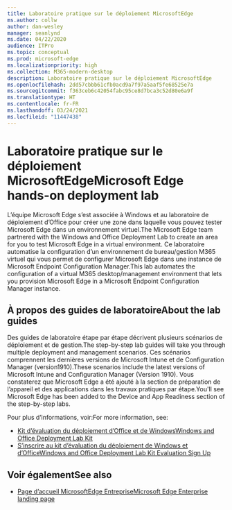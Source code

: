 ```yaml
---
title: Laboratoire pratique sur le déploiement MicrosoftEdge
ms.author: collw
author: dan-wesley
manager: seanlynd
ms.date: 04/22/2020
audience: ITPro
ms.topic: conceptual
ms.prod: microsoft-edge
ms.localizationpriority: high
ms.collection: M365-modern-desktop
description: Laboratoire pratique sur le déploiement MicrosoftEdge
ms.openlocfilehash: 2dd57cbbb61cfb0acd9a7f97a5aaf5fe68525e7a
ms.sourcegitcommit: f363ceb6c42054fabc95ce8d7bca3c52d80e6a9f
ms.translationtype: HT
ms.contentlocale: fr-FR
ms.lasthandoff: 03/24/2021
ms.locfileid: "11447438"
---
```

# <a name="microsoft-edge-hands-on-deployment-lab"></a><span data-ttu-id="53900-103">Laboratoire pratique sur le déploiement MicrosoftEdge</span><span class="sxs-lookup"><span data-stu-id="53900-103">Microsoft Edge hands-on deployment lab</span></span>

<span data-ttu-id="53900-104">L’équipe Microsoft Edge s’est associée à Windows et au laboratoire de déploiement d’Office pour créer une zone dans laquelle vous pouvez tester Microsoft Edge dans un environnement virtuel.</span><span class="sxs-lookup"><span data-stu-id="53900-104">The Microsoft Edge team partnered with the Windows and Office Deployment Lab to create an area for you to test Microsoft Edge in a virtual environment.</span></span> <span data-ttu-id="53900-105">Ce laboratoire automatise la configuration d’un environnement de bureau/gestion M365 virtuel qui vous permet de configurer Microsoft Edge dans une instance de Microsoft Endpoint Configuration Manager.</span><span class="sxs-lookup"><span data-stu-id="53900-105">This lab automates the configuration of a virtual M365 desktop/management environment that lets you provision Microsoft Edge in a Microsoft Endpoint Configuration Manager instance.</span></span>

## <a name="about-the-lab-guides"></a><span data-ttu-id="53900-106">À propos des guides de laboratoire</span><span class="sxs-lookup"><span data-stu-id="53900-106">About the lab guides</span></span>

<span data-ttu-id="53900-107">Des guides de laboratoire étape par étape décrivent plusieurs scénarios de déploiement et de gestion.</span><span class="sxs-lookup"><span data-stu-id="53900-107">The step-by-step lab guides will take you through multiple deployment and management scenarios.</span></span> <span data-ttu-id="53900-108">Ces scénarios comprennent les dernières versions de Microsoft Intune et de Configuration Manager (version1910).</span><span class="sxs-lookup"><span data-stu-id="53900-108">These scenarios include the latest versions of Microsoft Intune and Configuration Manager (Version 1910).</span></span> <span data-ttu-id="53900-109">Vous constaterez que Microsoft Edge a été ajouté à la section de préparation de l’appareil et des applications dans les travaux pratiques par étape.</span><span class="sxs-lookup"><span data-stu-id="53900-109">You'll see Microsoft Edge has been added to the Device and App Readiness section of the step-by-step labs.</span></span>

<span data-ttu-id="53900-110">Pour plus d’informations, voir:</span><span class="sxs-lookup"><span data-stu-id="53900-110">For more information, see:</span></span>

- [<span data-ttu-id="53900-111">Kit d’évaluation du déploiement d’Office et de Windows</span><span class="sxs-lookup"><span data-stu-id="53900-111">Windows and Office Deployment Lab Kit</span></span>](/microsoft-365/enterprise/modern-desktop-deployment-and-management-lab?view=o365-worldwide)
- [<span data-ttu-id="53900-112">S’inscrire au kit d’évaluation du déploiement de Windows et d’Office</span><span class="sxs-lookup"><span data-stu-id="53900-112">Windows and Office Deployment Lab Kit Evaluation Sign Up</span></span>](https://www.microsoft.com/evalcenter/evaluate-lab-kit)

## <a name="see-also"></a><span data-ttu-id="53900-113">Voir également</span><span class="sxs-lookup"><span data-stu-id="53900-113">See also</span></span>

- [<span data-ttu-id="53900-114">Page d’accueil MicrosoftEdge Entreprise</span><span class="sxs-lookup"><span data-stu-id="53900-114">Microsoft Edge Enterprise landing page</span></span>](https://aka.ms/EdgeEnterprise)